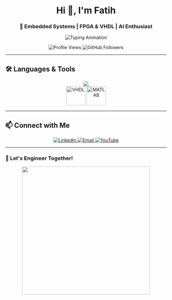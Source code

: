 <h1 align="center">Hi 👋, I'm Fatih</h1>
<h3 align="center">🚀 Embedded Systems | FPGA & VHDL | AI Enthusiast</h3>

<p align="center">
  <img src="https://readme-typing-svg.herokuapp.com?font=Fira+Code&weight=500&size=22&pause=1000&color=32CD32&center=true&vCenter=true&width=550&lines=Embedded+Systems+Engineer;FPGA+&+VHDL+Specialist;AI+Enthusiast;Open+Source+Contributor;Passionate+about+Coding+%F0%9F%94%A8" alt="Typing Animation">
</p>

<p align="center">
  <img src="https://komarev.com/ghpvc/?username=mfatihg&label=Profile%20views&color=0e75b6&style=flat" alt="Profile Views">
  <img src="https://img.shields.io/github/followers/mfatihg?label=Followers&style=social" alt="GitHub Followers">
</p>

---

## 🛠️ **Languages & Tools**
<p align="center">
  <img src="https://skillicons.dev/icons?i=cpp,c,cs,python" />
  <br>
  <img src="https://img.icons8.com/external-flaticons-lineal-color-flat-icons/64/000000/external-vhdl-computer-programming-icons-flaticons-lineal-color-flat-icons.png" width="60" alt="VHDL" />
  <img src="https://upload.wikimedia.org/wikipedia/commons/2/21/Matlab_Logo.png" width="60" alt="MATLAB" />
</p>

---

## 📫 **Connect with Me**
<p align="center">
  <a href="https://linkedin.com/in/mfatihg">
    <img src="https://img.shields.io/badge/LinkedIn-0077B5.svg?&style=for-the-badge&logo=linkedin&logoColor=white" alt="LinkedIn"/>
  </a>
  <a href="mailto:fatihgogus3@gmail.com">
    <img src="https://img.shields.io/badge/Gmail-D14836?style=for-the-badge&logo=gmail&logoColor=white" alt="Email"/>
  </a>
  <a href="https://youtube.com/c/MehmetFatihGöğüş">
    <img src="https://img.shields.io/badge/YouTube-FF0000?style=for-the-badge&logo=youtube&logoColor=white" alt="YouTube"/>
  </a>
</p>

---

### 🎯 **Let's Engineer Together!**
<p align="center">
  <img src="https://media.giphy.com/media/l1J9EdzfOSgfyueLm/giphy.gif" width="400px">
</p>

